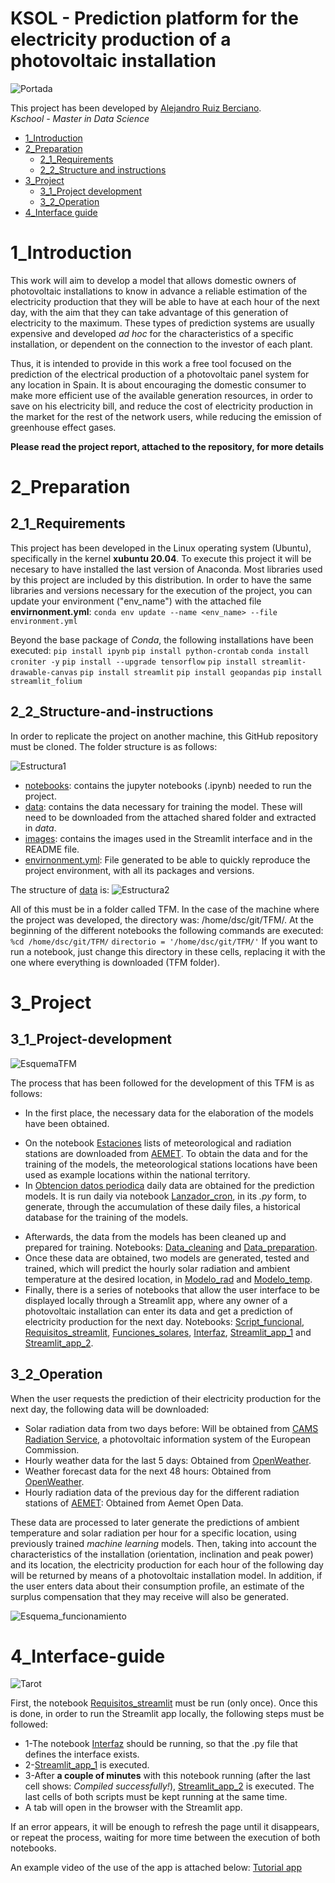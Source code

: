# KSOL - Prediction platform for the electricity production of a photovoltaic installation
![Portada](/images/fondo.jpg)

This project has been developed by [Alejandro Ruiz Berciano](https://www.linkedin.com/in/alejandroruizber/).  
*Kschool - Master in Data Science*

* [1_Introduction](#1_Introduction)
* [2_Preparation](#2_Preparation)
   * [2_1_Requirements](#2_1_Requirements)
   * [2_2_Structure and instructions](#2_2_Structure-and-instructions)
* [3_Project](#3_Project)
   * [3_1_Project development](3_1_Project-development)
   * [3_2_Operation](3_2_Operation)
* [4_Interface guide](#4_Interface-guide)


# 1_Introduction

This work will aim to develop a model that allows domestic owners of photovoltaic installations to know in advance a reliable estimation of the electricity production that they will be able to have at each hour of the next day, with the aim that they can take advantage of this generation of electricity to the maximum. These types of prediction systems are usually expensive and developed *ad hoc* for the characteristics of a specific installation, or dependent on the connection to the investor of each plant.

Thus, it is intended to provide in this work a free tool focused on the prediction of the electrical production of a photovoltaic panel system for any location in Spain. It is about encouraging the domestic consumer to make more efficient use of the available generation resources, in order to save on his electricity bill, and reduce the cost of electricity production in the market for the rest of the network users, while reducing the emission of greenhouse effect gases.

**Please read the project report, attached to the repository, for more details**

# 2_Preparation
## 2_1_Requirements

This project has been developed in the Linux operating system (Ubuntu), specifically in the kernel **xubuntu 20.04**. 
To execute this project it will be necesary to have installed the last version of Anaconda. 
Most libraries used by this project are included by this distribution.
In order to have the same libraries and versions necessary for the execution of the project,
you can update your environment ("env_name") with the attached file **envirnonment.yml**:
``conda env update --name <env_name> --file environment.yml``

Beyond the base package of *Conda*, the following installations have been executed:
``pip install ipynb``
``pip install python-crontab``
``conda install croniter -y``
``pip install --upgrade tensorflow``
``pip install streamlit-drawable-canvas``
``pip install streamlit``
``pip install geopandas``
``pip install streamlit_folium``


## 2_2_Structure-and-instructions

In order to replicate the project on another machine, this GitHub repository must be cloned.
The folder structure is as follows:

![Estructura1](/images/Esquema-carpetas-1.jpg)


*	[notebooks](https://github.com/ruizber23/TFM/tree/main/notebooks): contains the jupyter notebooks (.ipynb) needed to run the project. 
*	[data](https://github.com/ruizber23/TFM/tree/main/data): contains the data necessary for training the model. These will need to be downloaded from the attached shared folder and extracted in *data*.
* [images](https://github.com/ruizber23/TFM/tree/main/images): contains the images used in the Streamlit interface and in the README file.
*	[envirnonment.yml](https://github.com/ruizber23/TFM/blob/main/environment.yml): File generated to be able to quickly reproduce the project environment, with all its packages and versions.

The structure of [data](https://github.com/ruizber23/TFM/tree/main/data) is:
![Estructura2](/images/Esquema-carpetas.jpg)

All of this must be in a folder called TFM. In the case of the machine where the project was developed, the directory was: /home/dsc/git/TFM/.
At the beginning of the different notebooks the following commands are executed:
``%cd /home/dsc/git/TFM/``
``directorio = '/home/dsc/git/TFM/'``
If you want to run a notebook, just change this directory in these cells, replacing it with the one where everything is downloaded (TFM folder).


# 3_Project
## 3_1_Project-development

![EsquemaTFM](/images/Esquema-TFM.jpg)

The process that has been followed for the development of this TFM is as follows:

*	In the first place, the necessary data for the elaboration of the models have been obtained.
- On the notebook [Estaciones](https://github.com/ruizber23/TFM/blob/main/notebooks/Estaciones.ipynb) lists of meteorological and radiation stations are downloaded from [AEMET](https://opendata.aemet.es/centrodedescargas/productosAEMET). To obtain the data and for the training of the models, the meteorological stations locations have been used as example locations within the national territory.
-	In [Obtencion datos periodica](https://github.com/ruizber23/TFM/blob/main/notebooks/Obtencion_datos_periodica.ipynb) daily data are obtained for the prediction models. It is run daily via notebook [Lanzador_cron](https://github.com/ruizber23/TFM/blob/main/notebooks/Lanzador_cron.ipynb), in its *.py* form, to generate, through the accumulation of these daily files, a historical database for the training of the models. 
*	Afterwards, the data from the models has been cleaned up and prepared for training. Notebooks: [Data_cleaning](https://github.com/ruizber23/TFM/blob/main/notebooks/Data_cleaning.ipynb)
and [Data_preparation](https://github.com/ruizber23/TFM/blob/main/notebooks/Data_preparation.ipynb).
*	Once these data are obtained, two models are generated, tested and trained, which will predict the
hourly solar radiation and ambient temperature at the desired location, in [Modelo_rad](https://github.com/ruizber23/TFM/blob/main/notebooks/Modelo_rad.ipynb) and [Modelo_temp](https://github.com/ruizber23/TFM/blob/main/notebooks/Modelo_temp.ipynb).
*	Finally, there is a series of notebooks that allow the user interface to be displayed locally through a Streamlit app, where any owner of a photovoltaic installation can enter its data and get a prediction of electricity production for the next day. Notebooks: [Script_funcional](https://github.com/ruizber23/TFM/blob/main/notebooks/Script_funcional.ipynb), [Requisitos_streamlit](https://github.com/ruizber23/TFM/blob/main/notebooks/Requisitos_streamlit.ipynb), [Funciones_solares](https://github.com/ruizber23/TFM/blob/main/notebooks/Funciones_solares.ipynb), [Interfaz](https://github.com/ruizber23/TFM/blob/main/notebooks/Interfaz.ipynb), [Streamlit_app_1](https://github.com/ruizber23/TFM/blob/main/notebooks/Streamlit_app_1.ipynb) and [Streamlit_app_2](https://github.com/ruizber23/TFM/blob/main/notebooks/Streamlit_app_2.ipynb).  


## 3_2_Operation

When the user requests the prediction of their electricity production for the next day, the following data will be downloaded:
*	Solar radiation data from two days before: Will be obtained from [CAMS Radiation Service](http://www.soda-pro.com/web-services/radiation/cams-radiation-service), a photovoltaic information system of the European Commission.
*	Hourly weather data for the last 5 days: Obtained from [OpenWeather](https://openweathermap.org/api/one-call-api#history).
*	Weather forecast data for the next 48 hours: Obtained from [OpenWeather](https://openweathermap.org/api/one-call-api).
*	Hourly radiation data of the previous day for the different radiation stations of [AEMET](https://opendata.aemet.es/centrodedescargas/productosAEMET): Obtained from Aemet Open Data.

These data are processed to later generate the predictions of ambient temperature and solar radiation per hour for a specific location, using previously trained *machine learning* models. Then, taking into account the characteristics of the installation (orientation, inclination and peak power) and its location, the electricity production for each hour of the following day will be returned by means of a photovoltaic installation model. In addition, if the user enters data about their consumption profile, an estimate of the surplus compensation that they may receive will also be generated.
 
![Esquema_funcionamiento](/images/Estructura-funcionamiento.jpg)


# 4_Interface-guide

![Tarot](/images/prediction_readme.png) 


First, the notebook [Requisitos_streamlit](https://github.com/ruizber23/TFM/blob/main/notebooks/Requisitos_streamlit.ipynb) must be run (only once). Once this is done, in order to run the Streamlit app locally, the following steps must be followed:
*	1-The notebook [Interfaz](https://github.com/ruizber23/TFM/blob/main/notebooks/Interfaz.ipynb) should be running, so that the .py file that defines the interface exists.
*	2-[Streamlit_app_1](https://github.com/ruizber23/TFM/blob/main/notebooks/Streamlit_app_1.ipynb) is executed. 
*	3-After **a couple of minutes** with this notebook running (after the last cell shows: *Compiled successfully!*), [Streamlit_app_2](https://github.com/ruizber23/TFM/blob/main/notebooks/Streamlit_app_2.ipynb) is executed. The last cells of both scripts must be kept running at the same time. 
*	A tab will open in the browser with the Streamlit app.

If an error appears, it will be enough to refresh the page until it disappears, or repeat the process, waiting for more time between the execution of both notebooks.

An example video of the use of the app is attached below: [Tutorial app](https://youtu.be/fr-S27TEnqg)




